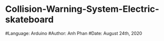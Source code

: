 # Collision-Warning-System-Electric-skateboard
#Language: Arduino
#Author: Anh Phan
#Date: August 24th, 2020
